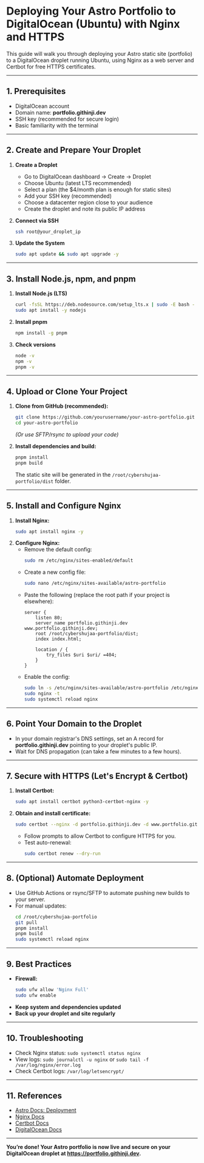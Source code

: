 # Deploying Your Astro Portfolio to DigitalOcean (Ubuntu) with Nginx and HTTPS

This guide will walk you through deploying your Astro static site (portfolio) to a DigitalOcean droplet running Ubuntu, using Nginx as a web server and Certbot for free HTTPS certificates.

---

## 1. Prerequisites
- DigitalOcean account
- Domain name: **portfolio.githinji.dev**
- SSH key (recommended for secure login)
- Basic familiarity with the terminal

---

## 2. Create and Prepare Your Droplet
1. **Create a Droplet**
   - Go to DigitalOcean dashboard → Create → Droplet
   - Choose Ubuntu (latest LTS recommended)
   - Select a plan (the $4/month plan is enough for static sites)
   - Add your SSH key (recommended)
   - Choose a datacenter region close to your audience
   - Create the droplet and note its public IP address

2. **Connect via SSH**
   ```sh
   ssh root@your_droplet_ip
   ```

3. **Update the System**
   ```sh
   sudo apt update && sudo apt upgrade -y
   ```

---

## 3. Install Node.js, npm, and pnpm
1. **Install Node.js (LTS)**
   ```sh
   curl -fsSL https://deb.nodesource.com/setup_lts.x | sudo -E bash -
   sudo apt install -y nodejs
   ```
2. **Install pnpm**
   ```sh
   npm install -g pnpm
   ```
3. **Check versions**
   ```sh
   node -v
   npm -v
   pnpm -v
   ```

---

## 4. Upload or Clone Your Project
1. **Clone from GitHub (recommended):**
   ```sh
   git clone https://github.com/yourusername/your-astro-portfolio.git
   cd your-astro-portfolio
   ```
   *(Or use SFTP/rsync to upload your code)*

2. **Install dependencies and build:**
   ```sh
   pnpm install
   pnpm build
   ```
   The static site will be generated in the `/root/cybershujaa-portfolio/dist` folder.

---

## 5. Install and Configure Nginx
1. **Install Nginx:**
   ```sh
   sudo apt install nginx -y
   ```
2. **Configure Nginx:**
   - Remove the default config:
     ```sh
     sudo rm /etc/nginx/sites-enabled/default
     ```
   - Create a new config file:
     ```sh
     sudo nano /etc/nginx/sites-available/astro-portfolio
     ```
   - Paste the following (replace the root path if your project is elsewhere):
     ```nginx
     server {
         listen 80;
         server_name portfolio.githinji.dev www.portfolio.githinji.dev;
         root /root/cybershujaa-portfolio/dist;
         index index.html;

         location / {
             try_files $uri $uri/ =404;
         }
     }
     ```
   - Enable the config:
     ```sh
     sudo ln -s /etc/nginx/sites-available/astro-portfolio /etc/nginx/sites-enabled/
     sudo nginx -t
     sudo systemctl reload nginx
     ```

---

## 6. Point Your Domain to the Droplet
- In your domain registrar's DNS settings, set an A record for **portfolio.githinji.dev** pointing to your droplet's public IP.
- Wait for DNS propagation (can take a few minutes to a few hours).

---

## 7. Secure with HTTPS (Let's Encrypt & Certbot)
1. **Install Certbot:**
   ```sh
   sudo apt install certbot python3-certbot-nginx -y
   ```
2. **Obtain and install certificate:**
   ```sh
   sudo certbot --nginx -d portfolio.githinji.dev -d www.portfolio.githinji.dev
   ```
   - Follow prompts to allow Certbot to configure HTTPS for you.
   - Test auto-renewal:
     ```sh
     sudo certbot renew --dry-run
     ```

---

## 8. (Optional) Automate Deployment
- Use GitHub Actions or rsync/SFTP to automate pushing new builds to your server.
- For manual updates:
  ```sh
  cd /root/cybershujaa-portfolio
  git pull
  pnpm install
  pnpm build
  sudo systemctl reload nginx
  ```

---

## 9. Best Practices
- **Firewall:**
  ```sh
  sudo ufw allow 'Nginx Full'
  sudo ufw enable
  ```
- **Keep system and dependencies updated**
- **Back up your droplet and site regularly**

---

## 10. Troubleshooting
- Check Nginx status: `sudo systemctl status nginx`
- View logs: `sudo journalctl -u nginx` or `sudo tail -f /var/log/nginx/error.log`
- Check Certbot logs: `/var/log/letsencrypt/`

---

## 11. References
- [Astro Docs: Deployment](https://docs.astro.build/en/guides/deploy/)
- [Nginx Docs](https://nginx.org/en/docs/)
- [Certbot Docs](https://certbot.eff.org/)
- [DigitalOcean Docs](https://www.digitalocean.com/docs/)

---

**You’re done! Your Astro portfolio is now live and secure on your DigitalOcean droplet at https://portfolio.githinji.dev.** 